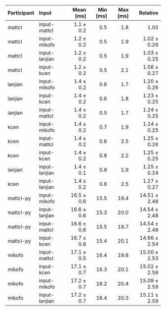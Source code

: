 | Participant | Input | Mean [ms] | Min [ms] | Max [ms] | Relative |
|:---|:---|---:|---:|---:|---:|
| mattcl | input-mattcl | 1.1 ± 0.2 | 0.5 | 1.8 | 1.00 |
| mattcl | input-mikofo | 1.2 ± 0.2 | 0.5 | 1.9 | 1.02 ± 0.26 |
| mattcl | input-lanjian | 1.2 ± 0.2 | 0.5 | 1.9 | 1.03 ± 0.25 |
| mattcl | input-kcen | 1.2 ± 0.2 | 0.5 | 2.1 | 1.06 ± 0.27 |
| lanjian | input-mikofo | 1.4 ± 0.2 | 0.6 | 1.7 | 1.20 ± 0.26 |
| lanjian | input-kcen | 1.4 ± 0.2 | 0.6 | 1.8 | 1.23 ± 0.25 |
| lanjian | input-mattcl | 1.4 ± 0.2 | 0.5 | 1.7 | 1.24 ± 0.25 |
| kcen | input-mikofo | 1.4 ± 0.2 | 0.7 | 1.9 | 1.24 ± 0.25 |
| kcen | input-mattcl | 1.4 ± 0.2 | 0.6 | 2.5 | 1.25 ± 0.26 |
| kcen | input-kcen | 1.4 ± 0.2 | 0.8 | 2.2 | 1.25 ± 0.25 |
| lanjian | input-lanjian | 1.4 ± 0.1 | 0.8 | 1.9 | 1.25 ± 0.24 |
| kcen | input-lanjian | 1.4 ± 0.2 | 0.8 | 2.5 | 1.27 ± 0.27 |
| mattcl-py | input-mikofo | 16.5 ± 0.6 | 15.5 | 19.4 | 14.51 ± 2.48 |
| mattcl-py | input-lanjian | 16.6 ± 0.6 | 15.3 | 20.0 | 14.54 ± 2.48 |
| mattcl-py | input-mattcl | 16.6 ± 0.6 | 15.5 | 19.7 | 14.54 ± 2.48 |
| mattcl-py | input-kcen | 16.7 ± 0.8 | 15.4 | 20.1 | 14.66 ± 2.54 |
| mikofo | input-mattcl | 17.1 ± 0.5 | 16.4 | 19.8 | 15.00 ± 2.53 |
| mikofo | input-kcen | 17.1 ± 0.7 | 16.3 | 20.1 | 15.02 ± 2.58 |
| mikofo | input-mikofo | 17.2 ± 0.7 | 16.2 | 20.4 | 15.09 ± 2.59 |
| mikofo | input-lanjian | 17.2 ± 0.7 | 16.4 | 20.3 | 15.11 ± 2.59 |
